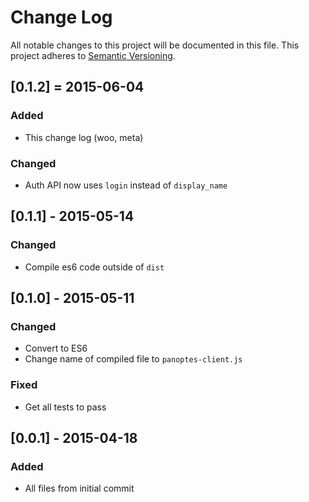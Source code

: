 # Change Log
All notable changes to this project will be documented in this file.
This project adheres to [Semantic Versioning](http://semver.org/).

## [0.1.2] = 2015-06-04
### Added
- This change log (woo, meta)

### Changed
- Auth API now uses `login` instead of `display_name`

## [0.1.1] - 2015-05-14
### Changed
- Compile es6 code outside of `dist`

## [0.1.0] - 2015-05-11
### Changed
- Convert to ES6
- Change name of compiled file to `panoptes-client.js`

### Fixed
- Get all tests to pass

## [0.0.1] - 2015-04-18
### Added
- All files from initial commit
